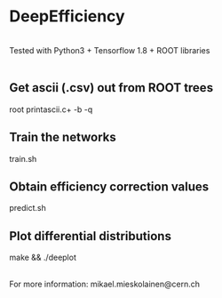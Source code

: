 # DeepEfficiency

<br>
Tested with Python3 + Tensorflow 1.8 + ROOT libraries

<br>
<br>

## Get ascii (.csv) out from ROOT trees
root printascii.c+ -b -q

## Train the networks
train.sh

## Obtain efficiency correction values
predict.sh

## Plot differential distributions
make && ./deeplot

<br>
For more information: mikael.mieskolainen@cern.ch
